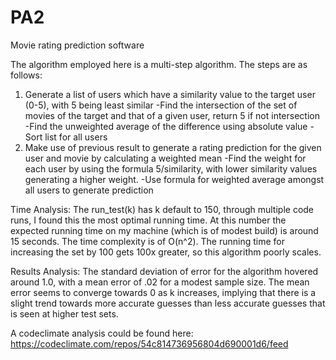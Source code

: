 # PA2
Movie rating prediction software

The algorithm employed here is a multi-step algorithm. The steps are as follows:
1) Generate a list of users which have a similarity value to the target user (0-5), with 5 being least similar
-Find the intersection of the set of movies of the target and that of a given user, return 5 if not intersection
-Find the unweighted average of the difference using absolute value
-Sort list for all users
2) Make use of previous result to generate a rating prediction for the given user and movie by calculating a weighted mean 
-Find the weight for each user by using the formula 5/similarity, with lower similarity values generating a higher weight.
-Use formula for weighted average amongst all users to generate prediction

Time Analysis: 
The run_test(k) has k default to 150, through multiple code runs, I found this the most optimal running time. At this number the expected running time on my machine (which is of modest build) is around 15 seconds. The time complexity is of O(n^2). 
The running time for increasing the set by 100 gets 100x greater, so this algorithm poorly scales.

Results Analysis:
The standard deviation of error for the algorithm hovered around 1.0, with a mean error of .02 for a modest sample size. The mean error seems to converge towards 0 as k increases, implying that there is a slight trend towards more accurate guesses than less accurate guesses that is seen at higher test sets. 

A codeclimate analysis could be found here:
https://codeclimate.com/repos/54c814736956804d690001d6/feed
